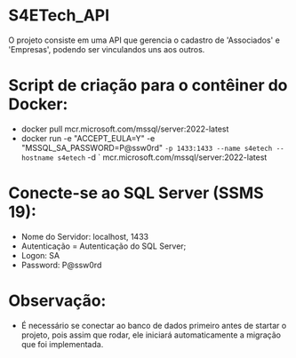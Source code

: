# S4ETech_API

O projeto consiste em uma API que gerencia o cadastro de 'Associados' e 'Empresas', podendo ser vinculandos uns aos outros.

# Script de criação para o contêiner do Docker:
  - docker pull mcr.microsoft.com/mssql/server:2022-latest
  - docker run -e "ACCEPT_EULA=Y" -e "MSSQL_SA_PASSWORD=P@ssw0rd" ` -p 1433:1433 --name s4etech --hostname s4etech ` -d ` mcr.microsoft.com/mssql/server:2022-latest
  
# Conecte-se ao SQL Server (SSMS 19):
  - Nome do Servidor: localhost, 1433
  - Autenticação = Autenticação do SQL Server;
  - Logon: SA
  - Password: P@ssw0rd

# Observação:
  - É necessário se conectar ao banco de dados primeiro antes de startar o projeto, pois assim que rodar, ele iniciará automaticamente a migração que foi implementada.

